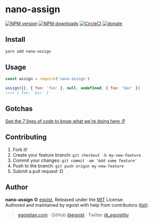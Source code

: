 # nano-assign

[![NPM version](https://img.shields.io/npm/v/nano-assign.svg?style=flat)](https://npmjs.com/package/nano-assign) [![NPM downloads](https://img.shields.io/npm/dm/nano-assign.svg?style=flat)](https://npmjs.com/package/nano-assign) [![CircleCI](https://circleci.com/gh/egoist/nano-assign/tree/master.svg?style=shield)](https://circleci.com/gh/egoist/nano-assign/tree/master)  [![donate](https://img.shields.io/badge/$-donate-ff69b4.svg?maxAge=2592000&style=flat)](https://github.com/egoist/donate)

## Install

```bash
yarn add nano-assign
```

## Usage

```js
const assign = require('nano-assign')

assign({}, { foo: 'foo' }, null, undefined, { foo: 'bar' })
//=> { foo: 'bar' }
```

## Gotchas

[See the 7 lines of code to know what we're doing here ;P](./src/index.js)

## Contributing

1. Fork it!
2. Create your feature branch: `git checkout -b my-new-feature`
3. Commit your changes: `git commit -am 'Add some feature'`
4. Push to the branch: `git push origin my-new-feature`
5. Submit a pull request :D


## Author

**nano-assign** © [egoist](https://github.com/egoist), Released under the [MIT](./LICENSE) License.<br>
Authored and maintained by egoist with help from contributors ([list](https://github.com/egoist/nano-assign/contributors)).

> [egoistian.com](https://egoistian.com) · GitHub [@egoist](https://github.com/egoist) · Twitter [@_egoistlily](https://twitter.com/_egoistlily)
